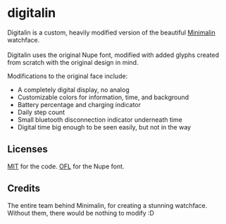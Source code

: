 # digitalin

Digitalin is a custom, heavily modified version of the beautiful [Minimalin](https://github.com/groyoh/minimalin) watchface. <br></br>
Digitalin uses the original Nupe font, modified with added glyphs created from scratch with the original design in mind.

Modifications to the original face include:
* A completely digital display, no analog
* Customizable colors for information, time, and background
* Battery percentage and charging indicator
* Daily step count
* Small bluetooth disconnection indicator underneath time
* Digital time big enough to be seen easily, but not in the way


## Licenses

[MIT](LICENSE.md) for the code.
[OFL](design/font/LICENSE.md) for the Nupe font.

## Credits

The entire team behind Minimalin, for creating a stunning watchface. Without them, there would be nothing to modify :D
